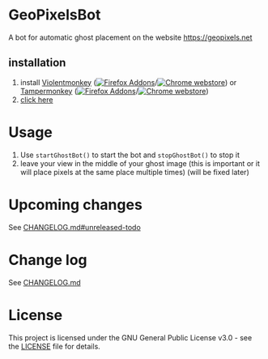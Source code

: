 # GeoPixelsBot
A bot for automatic ghost placement on the website https://geopixels.net

## installation
1. install [Violentmonkey](https://violentmonkey.github.io/) ([![Firefox Addons](https://www.readmecodegen.com/api/social-icon?name=firefoxbrowser&size=16)](https://addons.mozilla.org/en-US/firefox/addon/violentmonkey/)/[![Chrome webstore](https://www.readmecodegen.com/api/social-icon?name=chromewebstore&size=16)](https://chromewebstore.google.com/detail/jinjaccalgkegednnccohejagnlnfdag)) or [Tampermonkey](https://www.tampermonkey.net/) ([![Firefox Addons](https://www.readmecodegen.com/api/social-icon?name=firefoxbrowser&size=16)](https://addons.mozilla.org/en-US/firefox/addon/tampermonkey/)/[![Chrome webstore](https://www.readmecodegen.com/api/social-icon?name=chromewebstore&size=16)](https://chromewebstore.google.com/detail/dhdgffkkebhmkfjojejmpbldmpobfkfo))
2. [click here](https://github.com/nymtuta/GeoPixelsBot/raw/refs/heads/main/ghostBot.user.js)

# Usage
1. Use `startGhostBot()` to start the bot and `stopGhostBot()` to stop it
2. leave your view in the middle of your ghost image (this is important or it will place pixels at the same place multiple times) (will be fixed later)

# Upcoming changes
See [CHANGELOG.md#unreleased-todo](CHANGELOG.md#unreleased-todo)

# Change log
See [CHANGELOG.md](CHANGELOG.md)

# License
This project is licensed under the GNU General Public License v3.0 - see the [LICENSE](LICENSE.md) file for details.